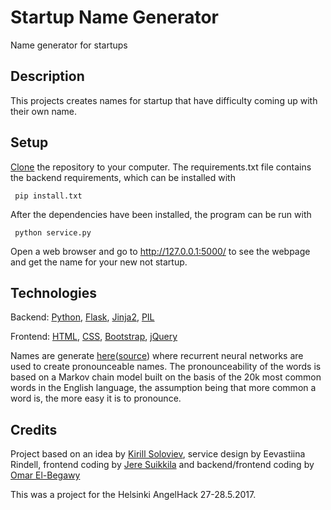 # Startup Name Generator

Name generator for startups

## Description

This projects creates names for startup that have difficulty coming up with their own name.

## Setup

[Clone](https://help.github.com/articles/cloning-a-repository/) the repository to your computer. The requirements.txt file contains the backend requirements, which can be installed with

     pip install.txt

After the dependencies have been installed, the program can be run with

     python service.py

Open a web browser and go to http://127.0.0.1:5000/ to see the webpage and get the name for your new not startup.


## Technologies

Backend: [Python](https://www.python.org/), [Flask](flask.pocoo.org/), [Jinja2](jinja.pocoo.org/), [PIL](http://www.pythonware.com/products/pil/)

Frontend: [HTML](https://developer.mozilla.org/en-US/docs/Web/HTML), [CSS](https://www.w3schools.com/css/), [Bootstrap](getbootstrap.com/), [jQuery](https://jquery.com/)

Names are generate [here](http://burgundy.io/)([source](https://github.com/shariq/burgundy)) where  recurrent neural networks are used to create pronounceable names. The pronounceability of the words is based on a Markov chain model built on the basis of the 20k most common words in the English language, the assumption being that more common a word is, the more easy it is to pronounce.

## Credits

Project based on an idea by [Kirill Soloviev](https://github.com/double-u-d), service design by Eevastiina Rindell, frontend coding by [Jere Suikkila](https://github.com/jeresuikkila) and backend/frontend coding by [Omar El-Begawy](https://github.com/gellati)

This was a project for the Helsinki AngelHack 27-28.5.2017.
